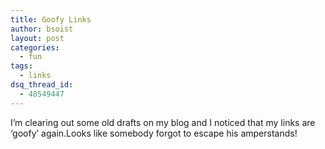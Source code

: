 ```yaml
---
title: Goofy Links
author: bsoist
layout: post
categories:
  - fun
tags:
  - links
dsq_thread_id:
  - 48549447
---
```

I&#8217;m clearing out some old drafts on my blog and I noticed that my links are &#8216;goofy&#8217; again.Looks like somebody forgot to escape his amperstands!
